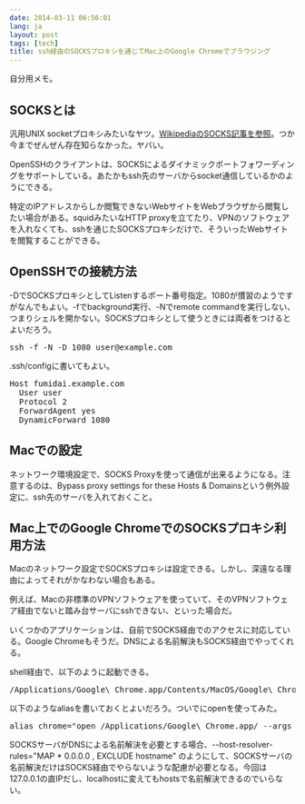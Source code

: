 ```yaml
---
date: 2014-03-11 06:56:01
lang: ja
layout: post
tags: [tech]
title: ssh経由のSOCKSプロキシを通じてMac上のGoogle Chromeでブラウジング
---
```

自分用メモ。

## SOCKSとは

汎用UNIX socketプロキシみたいなヤツ。[WikipediaのSOCKS記事を参照](http://ja.wikipedia.org/wiki/SOCKS)。つか今までぜんぜん存在知らなかった。ヤバい。

OpenSSHのクライアントは、SOCKSによるダイナミックポートフォワーディングをサポートしている。あたかもssh先のサーバからsocket通信しているかのようにできる。

特定のIPアドレスからしか閲覧できないWebサイトをWebブラウザから閲覧したい場合がある。squidみたいなHTTP proxyを立てたり、VPNのソフトウェアを入れなくても、sshを通じたSOCKSプロキシだけで、そういったWebサイトを閲覧することができる。

## OpenSSHでの接続方法

-DでSOCKSプロキシとしてListenするポート番号指定。1080が慣習のようですがなんでもよい。-fでbackground実行、-Nでremote commandを実行しない、つまりシェルを開かない。SOCKSプロキシとして使うときには両者をつけるとよいだろう。

<pre class="prettyprint">
ssh -f -N -D 1080 user@example.com
</pre>

.ssh/configに書いてもよい。

<pre class="prettyprint">
Host fumidai.example.com
  User user
  Protocol 2
  ForwardAgent yes
  DynamicForward 1080
</pre>

## Macでの設定

ネットワーク環境設定で、SOCKS Proxyを使って通信が出来るようになる。注意するのは、Bypass proxy settings for these Hosts & Domainsという例外設定に、ssh先のサーバを入れておくこと。

## Mac上でのGoogle ChromeでのSOCKSプロキシ利用方法

Macのネットワーク設定でSOCKSプロキシは設定できる。しかし、深遠なる理由によってそれがかなわない場合もある。

例えば、Macの非標準のVPNソフトウェアを使っていて、そのVPNソフトウェア経由でないと踏み台サーバにsshできない、といった場合だ。

いくつかのアプリケーションは、自前でSOCKS経由でのアクセスに対応している。Google Chromeもそうだ。DNSによる名前解決もSOCKS経由でやってくれる。

shell経由で、以下のように起動できる。

<pre class="prettyprint">
/Applications/Google\ Chrome.app/Contents/MacOS/Google\ Chrome --proxy-server="socks5://127.0.0.1:1080" &
</pre>

以下のようなaliasを書いておくとよいだろう。ついでにopenを使ってみた。

<pre class="prettyprint">
alias chrome="open /Applications/Google\ Chrome.app/ --args --proxy-server=\"socks5://127.0.0.1:1080\""
</pre>

SOCKSサーバがDNSによる名前解決を必要とする場合、--host-resolver-rules="MAP * 0.0.0.0 , EXCLUDE hostname" のようにして、SOCKSサーバの名前解決だけはSOCKS経由でやらないような配慮が必要となる。今回は127.0.0.1の直IPだし、localhostに変えてもhostsで名前解決できるのでいらない。
